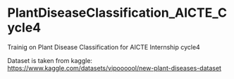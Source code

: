 # PlantDiseaseClassification_AICTE_Cycle4
Trainig on Plant Disease Classification for AICTE Internship cycle4


Dataset is taken from kaggle:
https://www.kaggle.com/datasets/vipoooool/new-plant-diseases-dataset
